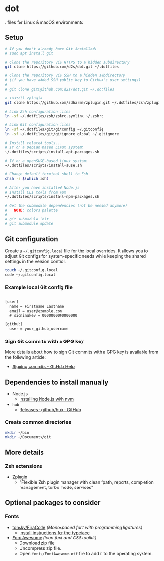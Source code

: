 # dot

. files for Linux & macOS environments


## Setup

```sh
# If you don't already have Git installed:
# sudo apt install git

# Clone the repository via HTTPS to a hidden subdirectory
git clone https://github.com/d2s/dot.git ~/.dotfiles

# Clone the repository via SSH to a hidden subdirectory
# (if you have added SSH public key to GitHub's user settings)
#
# git clone git@github.com:d2s/dot.git ~/.dotfiles

# Install Zplugin
git clone https://github.com/zdharma/zplugin.git ~/.dotfiles/zsh/zplugin/bin

# Link Zsh configuration files
ln -sf ~/.dotfiles/zsh/zshrc.symlink ~/.zshrc

# Link Git configuration files
ln -sf ~/.dotfiles/git/gitconfig ~/.gitconfig
ln -sf ~/.dotfiles/git/gitignore_global ~/.gitignore

# Install related tools...
# If on a Debian-based Linux system:
~/.dotfiles/scripts/install-apt-packages.sh

# If on a openSUSE-based Linux system:
~/.dotfiles/scripts/install-suse.sh

# Change default terminal shell to Zsh
chsh -s $(which zsh)

# After you have installed Node.js
# Install CLI tools from npm
~/.dotfiles/scripts/install-npm-packages.sh

# Get the submodule dependencies (not be needed anymore)
#   NOTE: colors palette
#
# git submodule init
# git submodule update

```


## Git configuration

Create a `~/.gitconfig.local` file for the local overrides.
It allows you to adjust Git configs for system-specific needs
while keeping the shared settings in the version control.

```sh
touch ~/.gitconfig.local
code ~/.gitconfig.local
```


### Example local Git config file

```txt

[user]
  name = Firstname Lastname
  email = user@example.com
  # signingkey = 0000000000000000

[github]
  user = your_github_username

```

### Sign Git commits with a GPG key

More details about how to sign Git commits with a GPG key is available from the following article:

- [Signing commits - GitHub Help](https://help.github.com/articles/signing-commits-using-gpg/)


## Dependencies to install manually

- Node.js
  - [Installing Node.js with nvm](https://gist.github.com/d2s/372b5943bce17b964a79)
- `hub`
  - [Releases · github/hub · GitHub](https://github.com/github/hub/releases)


### Create common directories

```sh
mkdir ~/bin
mkdir ~/Documents/git
```


## More details

### Zsh extensions

- [Zplugin](https://github.com/zdharma/zplugin)
  - "Flexible Zsh plugin manager with clean fpath, reports, completion management, turbo mode, services"


## Optional packages to consider

### Fonts

- [tonsky/FiraCode](https://github.com/tonsky/FiraCode) _(Monospaced font with programming ligatures)_
  - [Install instructions for the typeface](https://github.com/tonsky/FiraCode/wiki)
- [Font Awesome](http://fontawesome.io/) _(icon font and CSS toolkit)_
  - Download zip file
  - Uncompress zip file.
  - Open `fonts/FontAwesome.otf` file to add it to the operating system.


